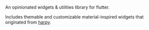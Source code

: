 An opinionated widgets & utilities library for flutter.

Includes themable and customizable material-inspired widgets that  
originated from [harpy](https://github.com/robertodoering/harpy).